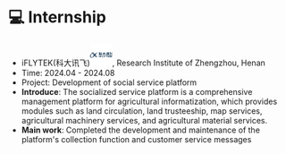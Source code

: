 # 💻 Internship
- iFLYTEK(科大讯飞)<img src="./images/iflytec.jpg" width="40pt">, Research Institute of Zhengzhou, Henan
- Time: 2024.04 - 2024.08
- Project: Development of social service platform
- **Introduce**: The socialized service platform is a comprehensive management platform for agricultural informatization, which provides modules such as land circulation, land trusteeship, map services, agricultural machinery services, and agricultural material services. 
- **Main work**: Completed the development and maintenance of the platform's collection function and customer service messages